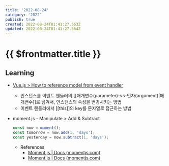```yaml
---
title: '2022-08-24'
category: '2022'
publish: true
created: 2022-08-24T01:41:27.563Z
updated: 2022-08-24T01:41:27.564Z
---
```


# {{ $frontmatter.title }}

## Learning

- [Vue.js > How to reference model from event handler](https://forum.vuejs.org/t/how-to-reference-model-from-event-handler/18835)

  - 인스턴스를 이벤트 핸들러의 [[매개변수(parameter)-vs-인자(argument)|매개변수]]로 넘겨서, 인스턴스의 속성을 변경시키는 방법
  - 이벤트 핸들러에서 [[this]]의 key를 문자열로 접근하는 방법

- moment.js - Manipulate > Add & Subtract

  ```js
  const now = moment();
  const tomorrow = now.add(1, 'days');
  const yesterday = now.subtract(1, 'days');
  ```

  - References
    - [Moment.js | Docs (momentjs.com)](https://momentjs.com/docs/#/manipulating/add/)
    - [Moment.js | Docs (momentjs.com)](https://momentjs.com/docs/#/manipulating/subtract/)
